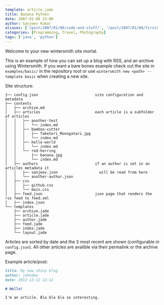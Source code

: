 ```yaml
---
template: article.jade
title: Banana Python
date: 2007-01-08 15:00
author: Sanjeev Kumar
aliases: ['/post/2007/01/08/code-and-stuff/', '/post/2007/01/08/first/', '/post/2008/01/08/first']
categories: [Programming, Travel, Photography]
tags: ['java', 'python']
---
```

Welcome to your new wintersmith site mortal.

This is an example of how you can set up a blog with RSS, and an archive using Wintersmith.
If you want a bare bones example check out the site in `examples/basic/` in the repository root or
use `wintersmith new <path> --template basic` when creating a new site.

Site structure:

```
├── config.json                          site configuration and metadata
├── contents
│   ├── archive.md
│   ├── articles                         each article is a subfolder of articles
│   │   ├── another-test
│   │   │   └── index.md
│   │   ├── bamboo-cutter
│   │   │   ├── Taketori_Monogatari.jpg
│   │   │   └── index.md
│   │   ├── hello-world
│   │   │   └── index.md
│   │   └── red-herring
│   │       ├── banana.jpg
│   │       └── index.md
│   ├── authors                          if an author is set in an articles metadata it
│   │   ├── sanjeev.json                   will be read from here
│   │   └── another-author.json
│   ├── css
│   │   ├── github.css
│   │   └── main.css
│   ├── feed.json                        json page that renders the rss feed to feed.xml
│   ├── index.json
└── templates
    ├── archive.jade
    ├── article.jade
    ├── author.jade
    ├── feed.jade
    ├── index.jade
    └── layout.jade
```

Articles are sorted by date and the 3 most recent are shown (configurable in `config.json`). All other articles
are avalible via their permalink or the archive page.

Example article/post:

```markdown
title: My new shiny blog
author: johndoe
date: 2012-12-12 12:12

# Hello!

I'm an article. Bla bla bla so interesting.

```
